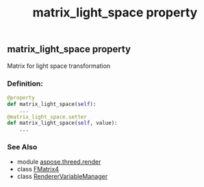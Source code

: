 ﻿---
title: matrix_light_space property
second_title: Aspose.3D for Python via .NET API References
description: 
type: docs
weight: 50
url: /python-net/aspose.threed.render/renderervariablemanager/matrix_light_space/
is_root: false
---

## matrix_light_space property


Matrix for light space transformation
### Definition:
```python
@property
def matrix_light_space(self):
    ...
@matrix_light_space.setter
def matrix_light_space(self, value):
    ...
```

### See Also
* module [aspose.threed.render](../../)
* class [FMatrix4](/3d/python-net/aspose.threed.utilities/fmatrix4)
* class [RendererVariableManager](/3d/python-net/aspose.threed.render/renderervariablemanager)
